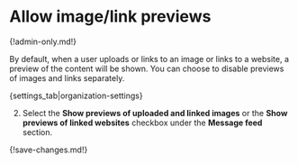 # Allow image/link previews

{!admin-only.md!}

By default, when a user uploads or links to an image or links to a website, a
preview of the content will be shown. You can choose to disable previews of
images and links separately.

{settings_tab|organization-settings}

2. Select the **Show previews of uploaded and linked images** or the
**Show previews of linked websites** checkbox under the **Message feed**
section.

{!save-changes.md!}
